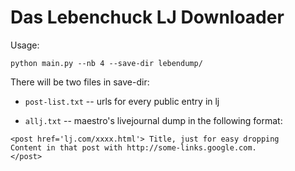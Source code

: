 # Das Lebenchuck LJ Downloader

Usage:
```
python main.py --nb 4 --save-dir lebendump/
```

There will be two files in save-dir:

 - `post-list.txt` -- urls for every public entry in lj
 
 - `allj.txt` -- maestro's livejournal dump in the following format:
 
 
 ```
 <post href='lj.com/xxxx.html'> Title, just for easy dropping
 Content in that post with http://some-links.google.com.
 </post>
 ```
 
